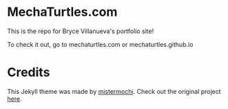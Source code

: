 # MechaTurtles.com
This is the repo for Bryce Villanueva's portfolio site!

To check it out, go to mechaturtles.com or mechaturtles.github.io

# Credits
This Jekyll theme was made by [mistermochi](https://github.com/mistermochi/). Check out the original project [here](https://github.com/mistermochi/phantom-jekyll).


